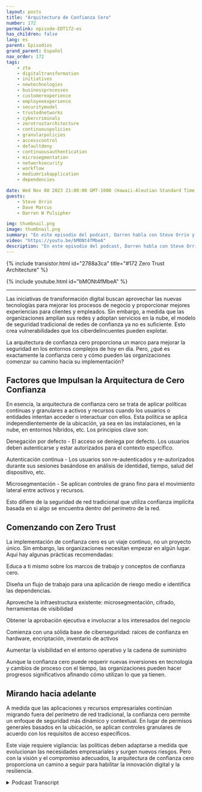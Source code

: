 ```yaml
---
layout: posts
title: "Arquitectura de Confianza Cero"
number: 172
permalink: episode-EDT172-es
has_children: false
lang: es
parent: Episodios
grand_parent: Español
nav_order: 172
tags:
    - zta
    - digitaltransformation
    - initiatives
    - newtechnologies
    - businessprocesses
    - customerexperience
    - employeeexperience
    - securitymodel
    - trustednetworks
    - cybercriminals
    - zerotrustarchitecture
    - continuouspolicies
    - granularpolicies
    - accesscontrol
    - defaultdeny
    - continuousauthentication
    - microsegmentation
    - networksecurity
    - workflow
    - mediumriskapplication
    - dependencies

date: Wed Nov 08 2023 21:00:00 GMT-1000 (Hawaii-Aleutian Standard Time)
guests:
    - Steve Orrin
    - Dave Marcus
    - Darren W Pulsipher

img: thumbnail.png
image: thumbnail.png
summary: "En este episodio del podcast, Darren habla con Steve Orrin y Dave Marcus y discute sobre arquitectura de confianza cero, un nuevo modelo de seguridad necesario para los ambientes digitales actuales donde el perímetro de la red está desapareciendo. Los expertos explican qué es la confianza cero, principios claves como el rechazo de acceso por defecto y la autenticación continua, y dan consejos para las organizaciones que inician su viaje hacia la confianza cero."
video: "https://youtu.be/bMONt4fMbeA"
description: "En este episodio del podcast, Darren habla con Steve Orrin y Dave Marcus y discute sobre arquitectura de confianza cero, un nuevo modelo de seguridad necesario para los ambientes digitales actuales donde el perímetro de la red está desapareciendo. Los expertos explican qué es la confianza cero, principios claves como el rechazo de acceso por defecto y la autenticación continua, y dan consejos para las organizaciones que inician su viaje hacia la confianza cero."
---
```


<div>
{% include transistor.html id="2788a3ca" title="#172 Zero Trust Architecture" %}

{% include youtube.html id="bMONt4fMbeA" %}
</div>

---

Las iniciativas de transformación digital buscan aprovechar las nuevas tecnologías para mejorar los procesos de negocio y proporcionar mejores experiencias para clientes y empleados. Sin embargo, a medida que las organizaciones amplían sus redes y adoptan servicios en la nube, el modelo de seguridad tradicional de redes de confianza ya no es suficiente. Esto crea vulnerabilidades que los ciberdelincuentes pueden explotar.

La arquitectura de confianza cero proporciona un marco para mejorar la seguridad en los entornos complejos de hoy en día. Pero, ¿qué es exactamente la confianza cero y cómo pueden las organizaciones comenzar su camino hacia su implementación?

## Factores que Impulsan la Arquitectura de Cero Confianza

En esencia, la arquitectura de confianza cero se trata de aplicar políticas continuas y granulares a activos y recursos cuando los usuarios o entidades intentan acceder o interactuar con ellos. Esta política se aplica independientemente de la ubicación, ya sea en las instalaciones, en la nube, en entornos híbridos, etc. Los principios clave son:

Denegación por defecto - El acceso se deniega por defecto. Los usuarios deben autenticarse y estar autorizados para el contexto específico.

Autenticación continua - Los usuarios son re-autenticados y re-autorizados durante sus sesiones basándose en análisis de identidad, tiempo, salud del dispositivo, etc.

Microsegmentación - Se aplican controles de grano fino para el movimiento lateral entre activos y recursos.

Esto difiere de la seguridad de red tradicional que utiliza confianza implícita basada en si algo se encuentra dentro del perímetro de la red.

## Comenzando con Zero Trust

La implementación de confianza cero es un viaje continuo, no un proyecto único. Sin embargo, las organizaciones necesitan empezar en algún lugar. Aquí hay algunas prácticas recomendadas:

Educa a ti mismo sobre los marcos de trabajo y conceptos de confianza cero.

Diseña un flujo de trabajo para una aplicación de riesgo medio e identifica las dependencias.

Aproveche la infraestructura existente: microsegmentación, cifrado, herramientas de visibilidad

Obtener la aprobación ejecutiva e involucrar a los interesados del negocio

Comienza con una sólida base de ciberseguridad: raíces de confianza en hardware, encriptación, inventario de activos

Aumentar la visibilidad en el entorno operativo y la cadena de suministro

Aunque la confianza cero puede requerir nuevas inversiones en tecnología y cambios de proceso con el tiempo, las organizaciones pueden hacer progresos significativos afinando cómo utilizan lo que ya tienen.

## Mirando hacia adelante

A medida que las aplicaciones y recursos empresariales continúan migrando fuera del perímetro de red tradicional, la confianza cero permite un enfoque de seguridad más dinámico y contextual. En lugar de permisos generales basados en la ubicación, se aplican controles granulares de acuerdo con los requisitos de acceso específicos.

Este viaje requiere vigilancia: las políticas deben adaptarse a medida que evolucionan las necesidades empresariales y surgen nuevos riesgos. Pero con la visión y el compromiso adecuados, la arquitectura de confianza cero proporciona un camino a seguir para habilitar la innovación digital y la resiliencia.



<details>
<summary> Podcast Transcript </summary>

<p></p>

</details>
